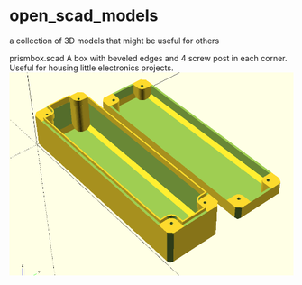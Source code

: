 # open_scad_models
a collection of 3D models that might be useful for others

prismbox.scad
A box with beveled edges and 4 screw post in each corner. Useful for housing little electronics projects.
![alt text](https://github.com/jkerdels/open_scad_models/blob/master/prismbox.png "Prismbox example")

